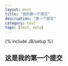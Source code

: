 ```yaml
---
layout: post
title: "我的第一个提交"
description: "第一个提交"
category: test
tags: [test，note]
---
```

{% include JB/setup %}

这是我的第一个提交
-----------------